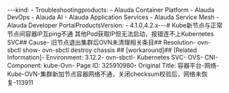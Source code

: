 ---kind:   - Troubleshootingproducts:    - Alauda Container Platform   - Alauda DevOps   - Alauda AI   - Alauda Application Services   - Alauda Service Mesh   - Alauda Developer PortalProductsVersion:   - 4.1.0,4.2.x---<!-- A type of document that involves encountering a fault, diag...it, performing root cause analysis, and providing solutions. --># Kube新节点与正常节点间容器IP互ping不通 其他Pod获取IP但无法启动，报错连不上Kubernetes SVC## Cause- 旧节点退出集群后OVN未清理相关条目## Resolution- ovn-sbctl show- ovn-sbctl destroy chassis <uuid>## [workaround]## [Related Information]- Environment: 3.12.2- ovn-sbctl- Kubernetes SVC- OVS- CNI- Component: kube-Ovn- Page ID: 325910980- Original Title: 容器平台-网络-Kube-OVN-集群新加节点容器网络不通，关闭checksum校验后，网络未恢复-113911
